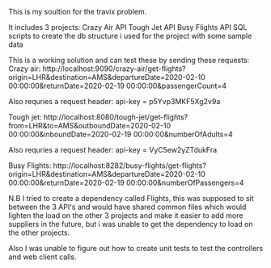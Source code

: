 This is my soultion for the travix problem.

It includes 3 projects:
Crazy Air API
Tough Jet API
Busy Flights API
SQL scripts to create the db structure i used for the project with some sample data



This is a working solution and can test these by sending these requests:
Crazy air:
http://localhost:9090/crazy-air/get-flights?origin=LHR&destination=AMS&departureDate=2020-02-10 00:00:00&returnDate=2020-02-19 00:00:00&passengerCount=4

Also requries a request header: api-key = p5Yvp3MKF5Xg2v9a

Tough jet:
http://localhost:8080/tough-jet/get-flights?from=LHR&to=AMS&outboundDate=2020-02-10 00:00:00&inboundDate=2020-02-19 00:00:00&numberOfAdults=4

Also requries a request header: api-key = VyC5ew2yZTdukFra

Busy Flights:
http://localhost:8282/busy-flights/get-flights?origin=LHR&destination=AMS&departureDate=2020-02-10 00:00:00&returnDate=2020-02-19 00:00:00&numberOfPassengers=4

N.B
I tried to create a dependency called Flights, this was supposed to sit between the 3 API's and would have shared common files
which would lighten the load on the other 3 projects and make it easier to add more suppliers in the future, but i was unable
to get the dependency to load on the other projects.

Also I was unable to figure out how to create unit tests to test the controllers and web client calls.
